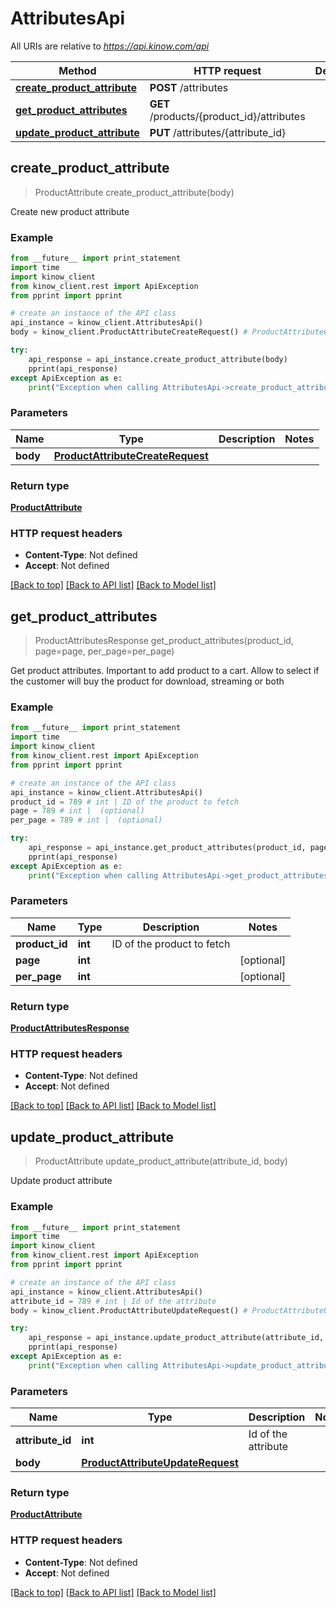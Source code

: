 # AttributesApi

All URIs are relative to *https://api.kinow.com/api*

Method | HTTP request | Description
------------- | ------------- | -------------
[**create_product_attribute**](#create_product_attribute) | **POST** /attributes | 
[**get_product_attributes**](#get_product_attributes) | **GET** /products/{product_id}/attributes | 
[**update_product_attribute**](#update_product_attribute) | **PUT** /attributes/{attribute_id} | 


## **create_product_attribute**
> ProductAttribute create_product_attribute(body)



Create new product attribute

### Example 
```python
from __future__ import print_statement
import time
import kinow_client
from kinow_client.rest import ApiException
from pprint import pprint

# create an instance of the API class
api_instance = kinow_client.AttributesApi()
body = kinow_client.ProductAttributeCreateRequest() # ProductAttributeCreateRequest | 

try: 
    api_response = api_instance.create_product_attribute(body)
    pprint(api_response)
except ApiException as e:
    print("Exception when calling AttributesApi->create_product_attribute: %s\n" % e)
```

### Parameters

Name | Type | Description  | Notes
------------- | ------------- | ------------- | -------------
 **body** | [**ProductAttributeCreateRequest**](#ProductAttributeCreateRequest)|  | 

### Return type

[**ProductAttribute**](#ProductAttribute)

### HTTP request headers

 - **Content-Type**: Not defined
 - **Accept**: Not defined

[[Back to top]](#) [[Back to API list]](#documentation-for-api-endpoints) [[Back to Model list]](#documentation-for-models)

## **get_product_attributes**
> ProductAttributesResponse get_product_attributes(product_id, page=page, per_page=per_page)



Get product attributes. Important to add product to a cart. Allow to select if the customer will buy the product for download, streaming or both

### Example 
```python
from __future__ import print_statement
import time
import kinow_client
from kinow_client.rest import ApiException
from pprint import pprint

# create an instance of the API class
api_instance = kinow_client.AttributesApi()
product_id = 789 # int | ID of the product to fetch
page = 789 # int |  (optional)
per_page = 789 # int |  (optional)

try: 
    api_response = api_instance.get_product_attributes(product_id, page=page, per_page=per_page)
    pprint(api_response)
except ApiException as e:
    print("Exception when calling AttributesApi->get_product_attributes: %s\n" % e)
```

### Parameters

Name | Type | Description  | Notes
------------- | ------------- | ------------- | -------------
 **product_id** | **int**| ID of the product to fetch | 
 **page** | **int**|  | [optional] 
 **per_page** | **int**|  | [optional] 

### Return type

[**ProductAttributesResponse**](#ProductAttributesResponse)

### HTTP request headers

 - **Content-Type**: Not defined
 - **Accept**: Not defined

[[Back to top]](#) [[Back to API list]](#documentation-for-api-endpoints) [[Back to Model list]](#documentation-for-models)

## **update_product_attribute**
> ProductAttribute update_product_attribute(attribute_id, body)



Update product attribute

### Example 
```python
from __future__ import print_statement
import time
import kinow_client
from kinow_client.rest import ApiException
from pprint import pprint

# create an instance of the API class
api_instance = kinow_client.AttributesApi()
attribute_id = 789 # int | Id of the attribute 
body = kinow_client.ProductAttributeUpdateRequest() # ProductAttributeUpdateRequest | 

try: 
    api_response = api_instance.update_product_attribute(attribute_id, body)
    pprint(api_response)
except ApiException as e:
    print("Exception when calling AttributesApi->update_product_attribute: %s\n" % e)
```

### Parameters

Name | Type | Description  | Notes
------------- | ------------- | ------------- | -------------
 **attribute_id** | **int**| Id of the attribute  | 
 **body** | [**ProductAttributeUpdateRequest**](#ProductAttributeUpdateRequest)|  | 

### Return type

[**ProductAttribute**](#ProductAttribute)

### HTTP request headers

 - **Content-Type**: Not defined
 - **Accept**: Not defined

[[Back to top]](#) [[Back to API list]](#documentation-for-api-endpoints) [[Back to Model list]](#documentation-for-models)

